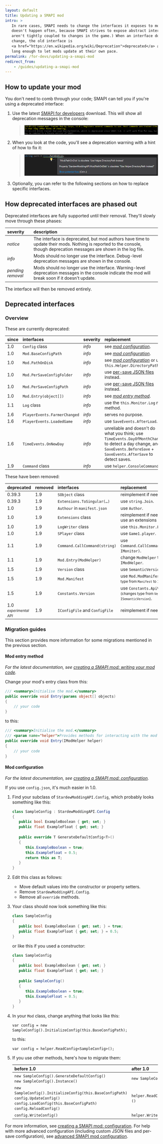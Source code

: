 ```yaml
---
layout: default
title: Updating a SMAPI mod
intro: >
   In rare cases, SMAPI needs to change the interfaces it exposes to mods. (This
   doesn't happen often, because SMAPI strives to expose abstract interfaces that
   aren't tightly coupled to changes in the game.) When an interface does need to
   change, the old interface is
   <a href="https://en.wikipedia.org/wiki/Deprecation">deprecated</a> and supported
   long enough to let mods update at their own pace.
permalink: /for-devs/updating-a-smapi-mod
redirect_from:
    - /guides/updating-a-smapi-mod
---
```


## How to update your mod
You don't need to comb through your code; SMAPI can tell you if you're using a deprecated interface:

1. Use the latest [SMAPI for developers](https://github.com/Pathoschild/SMAPI/releases) download.
   This will show all deprecation messages in the console:

   > ![console message for a deprecated interface](images/updating-a-smapi-mod/deprecated-console.png)

2. When you look at the code, you'll see a deprecation warning with a hint of how to fix it:

   > ![intellisense for an obsolete property](images/updating-a-smapi-mod/deprecated-intellisense.png)
   
3. Optionally, you can refer to the following sections on how to replace specific interfaces.

## How deprecated interfaces are phased out
Deprecated interfaces are fully supported until their removal. They'll slowly move through these
phases:

severity          | description
:---------------- | :----------
_notice_          | The interface is deprecated, but mod authors have time to update their mods. Nothing is reported to the console, though deprecation messages are shown in the log file.
_info_            | Mods should no longer use the interface. Debug-level deprecation messages are shown in the console.
_pending removal_ | Mods should no longer use the interface. Warning-level deprecation messages in the console indicate the mod will break soon if it doesn't update.

The interface will then be removed entirely.

## Deprecated interfaces

### Overview
These are currently deprecated:

since  | interfaces                | severity | replacement
:----- | :------------------------ | :------- | :----------
1.0    | `Config` class            | _info_ | see _[mod configuration](#mod-configuration)_.
1.0    | `Mod.BaseConfigPath`      | _info_ | see _[mod configuration](#mod-configuration)_.
1.0    | `Mod.PathOnDisk`          | _info_ | see _[mod configuration](#mod-configuration)_ or use `this.Helper.DirectoryPath`.
1.0    | `Mod.PerSaveConfigFolder` | _info_ | use [per-save JSON files](/for-devs/creating-a-smapi-mod-advanced-config) instead.
1.0    | `Mod.PerSaveConfigPath`   | _info_ | use [per-save JSON files](/for-devs/creating-a-smapi-mod-advanced-config) instead.
1.0    | `Mod.Entry(object[])`     | _info_ | see _[mod entry method](#mod-entry-method)_.
1.1    | `Log` class               | _info_ | use the `this.Monitor.Log` mod method.
1.6    | `PlayerEvents.FarmerChanged` | _info_ | serves no purpose.
1.6    | `PlayerEvents.LoadedGame` | _info_ | use `SaveEvents.AfterLoad`.
1.6    | `TimeEvents.OnNewDay`     | _info_ | unreliable and doesn't do what you think; use `TimeEvents.DayOfMonthChanged` to detect a day change, and `SaveEvents.BeforeSave` + `SaveEvents.AfterSave` to detect saves.
1.9    | `Command` class           | _info_ | use `helper.ConsoleCommands`.

These have been removed:

deprecated | removed | interfaces | replacement
:--------- | :------ | :--------- | :----------
0.39.3     | 1.9     | `SObject` class | reimplement if needed.
0.39.3     | 1.9     | `Extensions.ToSingular(…)` | use `string.Join`.
1.0        | 1.9     |  `Authour` in `manifest.json` | use `Author`.
1.0        | 1.9     | `Extensions` class | reimplement if needed, or use an extensions library.
1.0        | 1.9     | `LogWriter` class | use `this.Monitor.Log`.
1.0        | 1.9     | `SPlayer` class | use `Game1.player`.
1.1        | 1.9     | `Command.CallCommand(string)` | use `Command.CallCommand(string, IMonitor)`.
1.1        | 1.9     | `Mod.Entry(ModHelper)` | change `ModHelper` to `IModHelper`.
1.5        | 1.9     | `Version` class | use `SemanticVersion`.
1.5        | 1.9     | `Mod.Manifest` | use `Mod.ModManifest` <small>(changes type from `Manifest` to `IManifest`)</small>.
1.5        | 1.9     | `Constants.Version` | use `Constants.ApiVersion` <small>(changes type from `Version` to `ISemanticVersion`)</small>.
1.0<br /><small><em>experimental API</em></small> | 1.9 | `IConfigFile` and `ConfigFile` | reimplement if needed.

### Migration guides
This section provides more information for some migrations mentioned in the previous section.

#### Mod entry method
_For the latest documentation, see [creating a SMAPI mod: writing your mod code](/for-devs/creating-a-smapi-mod#writing-your-mod-code)._

Change your mod's entry class from this:

```c#
/// <summary>Initialise the mod.</summary>
public override void Entry(params object[] objects)
{
    // your code
}
```

to this:

```c#
/// <summary>Initialise the mod.</summary>
/// <param name="helper">Provides methods for interacting with the mod directory, such as read/writing a config file or custom JSON files.</param>
public override void Entry(IModHelper helper)
{
    // your code
}
```

#### Mod configuration
_For the latest documentation, see [creating a SMAPI mod: configuration](/for-devs/creating-a-smapi-mod#configuration)._

If you use `config.json`, it's much easier in 1.0.

1. Find your subclass of `StardewModdingAPI.Config`, which probably looks something like this:

   ```c#
   class SampleConfig : StardewModdingAPI.Config
   {
      public bool ExampleBoolean { get; set; }
      public float ExampleFloat { get; set; }

      public override T GenerateDefaultConfig<T>()
      {
         this.ExampleBoolean = true;
         this.ExampleFloat = 0.5;
         return this as T;
      }
   }
   ```

2. Edit this class as follows:
   * Move default values into the constructor or property setters.
   * Remove `StardewModdingAPI.Config`.
   * Remove all `override` methods.

3. Your class should now look something like this:

   ```c#
   class SampleConfig
   {
      public bool ExampleBoolean { get; set; } = true;
      public float ExampleFloat { get; set; } = 0.5;
   }
   ```

   or like this if you used a constructor:

   ```c#
   class SampleConfig
   {
      public bool ExampleBoolean { get; set; }
      public float ExampleFloat { get; set; }

      public SampleConfig()
      {
         this.ExampleBoolean = true;
         this.ExampleFloat = 0.5;
      }
   }
   ```
4. In your `Mod` class, change anything that looks like this:

   ```
   var config = new SampleConfig().InitializeConfig(this.BaseConfigPath);
   ```

   to this:

   ```
   var config = helper.ReadConfig<SampleConfig>();
   ```

5. If you use other methods, here's how to migrate them:

   before 1.0 | after 1.0
   :--------- | :--------
   `new SampleConfig().GenerateDefaultConfig()`<br />`new SampleConfig().Instance()` | `new SampleConfig()`
   `new SampleConfig().InitializeConfig(this.BaseConfigPath)`<br />`config.UpdateConfig()`<br />`config.LoadConfig(this.BaseConfigPath)`<br />`config.ReloadConfig()` | `helper.ReadConfig<SampleConfig>()`
   `config.WriteConfig()`  | `helper.WriteConfig(config)`

For more information, see [creating a SMAPI mod: configuration](/for-devs/creating-a-smapi-mod#configuration).
For help with more advanced configuration (including custom JSON files and per-save configuration),
see [advanced SMAPI mod configuration](/for-devs/creating-a-smapi-mod-advanced-config).
